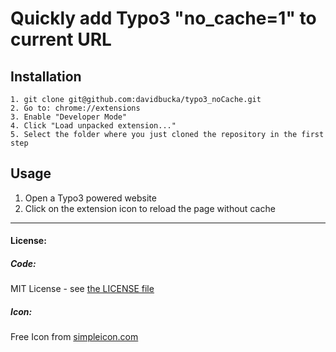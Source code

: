 # Quickly add Typo3 "no_cache=1" to current URL

## Installation
```
1. git clone git@github.com:davidbucka/typo3_noCache.git
2. Go to: chrome://extensions
3. Enable "Developer Mode"
4. Click "Load unpacked extension..."
5. Select the folder where you just cloned the repository in the first step
```

## Usage
1. Open a Typo3 powered website
2. Click on the extension icon to reload the page without cache

___
#### License:

##### Code:
MIT License - see [the LICENSE file](https://github.com/davidbucka/typo3_noCache/blob/master/LICENSE)

##### Icon:
Free Icon from [simpleicon.com](http://simpleicon.com/no-flash.html)
